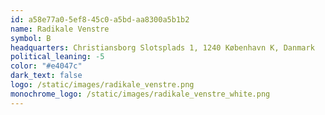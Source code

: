 ```yaml
---
id: a58e77a0-5ef8-45c0-a5bd-aa8300a5b1b2
name: Radikale Venstre
symbol: B
headquarters: Christiansborg Slotsplads 1, 1240 København K, Danmark
political_leaning: -5
color: "#e4047c"
dark_text: false
logo: /static/images/radikale_venstre.png
monochrome_logo: /static/images/radikale_venstre_white.png
---
```

